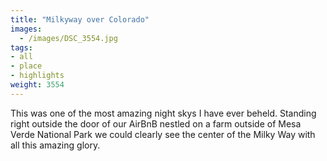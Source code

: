 ```yaml
---
title: "Milkyway over Colorado"
images:
  - /images/DSC_3554.jpg
tags:
- all
- place
- highlights
weight: 3554
---
```


This was one of the most amazing night skys I have ever beheld. Standing right outside the door of our AirBnB nestled on a farm outside of Mesa Verde National Park we could clearly see the center of the Milky Way with all this amazing glory.